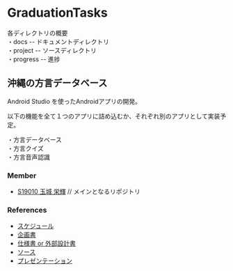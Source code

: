# GraduationTasks

各ディレクトリの概要  
・docs -- ドキュメントディレクトリ<br>
・project -- ソースディレクトリ<br>
・progress -- 進捗

## 沖縄の方言データベース

Android Studio を使ったAndroidアプリの開発。

以下の機能を全て１つのアプリに詰め込むか、それぞれ別のアプリとして実装予定。

・方言データベース<br>
・方言クイズ<br>
・方言音声認識<br>

### Member

- [S19010 玉城 栄輝](https://github.com/s19010/GraduationTasks) // メインとなるリポジトリ

### References

- [スケジュール](https://docs.google.com/spreadsheets/d/1uyINGPHk2EHzqjiNDtYkcIiz46lLa_16kXI96Z4i45M/edit?usp=sharing)
- [企画書](https://docs.google.com/document/d/1HrS_s03t7ZM8-zFceADWjZw3swFP63_3hRUpw8fYoUY/edit)
- [仕様書 or 外部設計書](https://docs.google.com/document/d/1Mn70xV5Lr8q0ZftDjhcJ-uL03KoP7KsaBNfC2aodMMw/edit)
- [ソース](リンク)
- [プレゼンテーション](https://docs.google.com/presentation/d/1ACh3IyDnQpPzOqMxK4k3_T8LzQUt5tWWS7jV2RntWPs/edit?usp=sharing)

